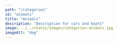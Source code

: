 ```yaml
---
path: "/categories"
id: "animals"
title: "Animals"
description: "Description for cars and boats"
image: ../../static/images/categories-animals.jpg
imageAlt: "dog"
---
```

